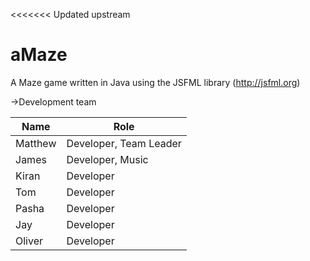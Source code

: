 <<<<<<< Updated upstream
# aMaze

A Maze game written in Java using the JSFML library (http://jsfml.org)

->Development team

Name          | Role
------------- | -------------
Matthew       | Developer, Team Leader
James         | Developer, Music
Kiran         | Developer
Tom           | Developer
Pasha         | Developer
Jay           | Developer
Oliver        | Developer